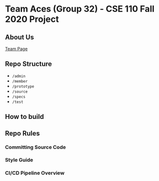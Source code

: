 # Team Aces (Group 32) - CSE 110 Fall 2020 Project

## About Us
[Team Page](admin/team.md)

## Repo Structure
- `/admin`
- `/member`
- `/prototype`
- `/source`
- `/specs`
- `/test`

## How to build

## Repo Rules

### Committing Source Code

### Style Guide

### CI/CD Pipeline Overview
